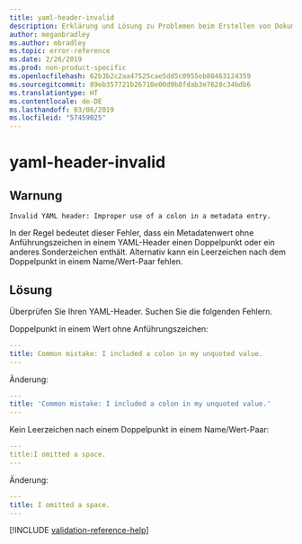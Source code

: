 ```yaml
---
title: yaml-header-invalid
description: Erklärung und Lösung zu Problemen beim Erstellen von Dokumentationsartikeln – yaml-header-invalid
author: meganbradley
ms.author: mbradley
ms.topic: error-reference
ms.date: 2/26/2019
ms.prod: non-product-specific
ms.openlocfilehash: 62b3b2c2aa47525cae5dd5c0955eb88463124359
ms.sourcegitcommit: 89eb357721b26710e00d9b8fdab3e7628c34bdb6
ms.translationtype: HT
ms.contentlocale: de-DE
ms.lasthandoff: 03/06/2019
ms.locfileid: "57459025"
---
```

# <a name="yaml-header-invalid"></a>yaml-header-invalid

## <a name="warning"></a>Warnung

`Invalid YAML header: Improper use of a colon in a metadata entry.`

In der Regel bedeutet dieser Fehler, dass ein Metadatenwert ohne Anführungszeichen in einem YAML-Header einen Doppelpunkt oder ein anderes Sonderzeichen enthält. Alternativ kann ein Leerzeichen nach dem Doppelpunkt in einem Name/Wert-Paar fehlen.

## <a name="resolution"></a>Lösung

Überprüfen Sie Ihren YAML-Header. Suchen Sie die folgenden Fehlern.

Doppelpunkt in einem Wert ohne Anführungszeichen:

```yml
---
title: Common mistake: I included a colon in my unquoted value.
---
```

Änderung:

```yml
---
title: 'Common mistake: I included a colon in my unquoted value.'
---
```

Kein Leerzeichen nach einem Doppelpunkt in einem Name/Wert-Paar:

```yml
---
title:I omitted a space.
---
```

Änderung:

```yml
---
title: I omitted a space.
---
```

<!--make sure to add this file to your includes folder and verify the path-->
[!INCLUDE [validation-reference-help](includes/validation-reference-help.md)]
